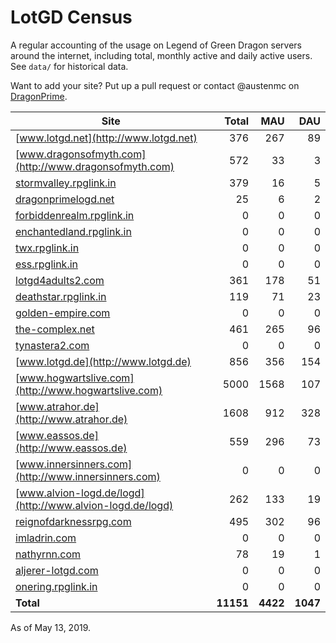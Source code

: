 # LotGD Census
A regular accounting of the usage on Legend of Green Dragon servers around the internet, including total, monthly active and daily active users. See `data/` for historical data.

Want to add your site? Put up a pull request or contact @austenmc on [DragonPrime](http://dragonprime.net).


Site | Total | MAU | DAU
--- | ---:| ---:| ---:
[www.lotgd.net](http://www.lotgd.net)|376|267|89
[www.dragonsofmyth.com](http://www.dragonsofmyth.com)|572|33|3
[stormvalley.rpglink.in](http://stormvalley.rpglink.in)|379|16|5
[dragonprimelogd.net](http://dragonprimelogd.net)|25|6|2
[forbiddenrealm.rpglink.in](http://forbiddenrealm.rpglink.in)|0|0|0
[enchantedland.rpglink.in](http://enchantedland.rpglink.in)|0|0|0
[twx.rpglink.in](http://twx.rpglink.in)|0|0|0
[ess.rpglink.in](http://ess.rpglink.in)|0|0|0
[lotgd4adults2.com](http://lotgd4adults2.com)|361|178|51
[deathstar.rpglink.in](http://deathstar.rpglink.in)|119|71|23
[golden-empire.com](http://golden-empire.com)|0|0|0
[the-complex.net](http://the-complex.net)|461|265|96
[tynastera2.com](http://tynastera2.com)|0|0|0
[www.lotgd.de](http://www.lotgd.de)|856|356|154
[www.hogwartslive.com](http://www.hogwartslive.com)|5000|1568|107
[www.atrahor.de](http://www.atrahor.de)|1608|912|328
[www.eassos.de](http://www.eassos.de)|559|296|73
[www.innersinners.com](http://www.innersinners.com)|0|0|0
[www.alvion-logd.de/logd](http://www.alvion-logd.de/logd)|262|133|19
[reignofdarknessrpg.com](http://reignofdarknessrpg.com)|495|302|96
[imladrin.com](http://imladrin.com)|0|0|0
[nathyrnn.com](http://nathyrnn.com)|78|19|1
[aljerer-lotgd.com](http://aljerer-lotgd.com)|0|0|0
[onering.rpglink.in](http://onering.rpglink.in)|0|0|0
**Total**|**11151**|**4422**|**1047**

As of May 13, 2019.
